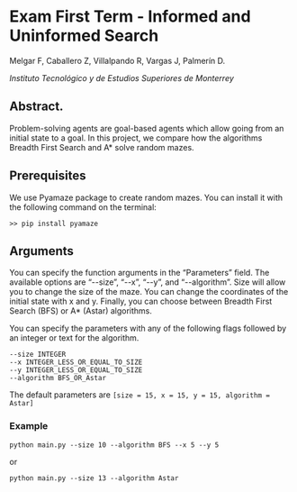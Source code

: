 # Exam First Term - Informed and Uninformed Search

Melgar F, Caballero Z, Villalpando R, Vargas J, Palmerín D.

*Instituto Tecnológico y de Estudios Superiores de Monterrey*


## Abstract. 
Problem-solving agents are goal-based agents which allow going from an initial state to a goal. In this project, 
we compare how the algorithms Breadth First Search and A* solve random mazes.

## Prerequisites
We use Pyamaze package to create random mazes. You can install it with the following command on the terminal:

`>> pip install pyamaze`

## Arguments
You can specify the function arguments in the “Parameters” field. The available options are “--size”, “--x”, “--y”, and 
“--algorithm”. Size will allow you to change the size of the maze. You can change the coordinates of the initial state 
with x and y. Finally, you can choose between Breadth First Search (BFS) or A* (Astar) algorithms.

You can specify the parameters with any of the following flags followed by an integer or text for the algorithm.

```
--size INTEGER
--x INTEGER_LESS_OR_EQUAL_TO_SIZE
--y INTEGER_LESS_OR_EQUAL_TO_SIZE
--algorithm BFS_OR_Astar
```
The default parameters are `[size = 15, x = 15, y = 15, algorithm = Astar]`

### Example
`python main.py --size 10 --algorithm BFS --x 5 --y 5`

or

`python main.py --size 13 --algorithm Astar`



 
